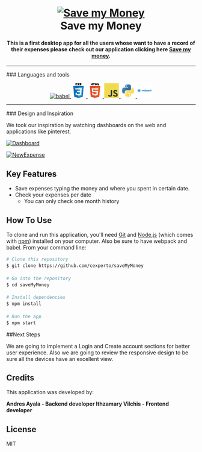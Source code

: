 
<h1 align="center">
  <br>
  <a href="http://www.amitmerchant.com/electron-markdownify"><img src="https://i.ibb.co/KNBckkN/savemoney.png" alt="Save my Money" width="200"></a>
  <br>
  Save my Money
  <br>
</h1>

<h4 align="center">This is a first desktop app for all the users whose want to have a record of their expenses please check out our application clicking here  <a href="" target="_blank">Save my money</a>.</h4>

<hr>
### Languages and tools
<p align="center">
	<a href="https://babeljs.io/" target="_blank"> 
		<img src="https://www.vectorlogo.zone/logos/babeljs/babeljs-icon.svg" alt="babel" width="40" height="40"/> 
	</a> 
	<a href="https://www.w3schools.com/css/" target="_blank"> 
		<img src="https://raw.githubusercontent.com/devicons/devicon/master/icons/css3/css3-original-wordmark.svg" alt="css3" width="40" height="40"/> 
	</a> 
	<a href="https://www.w3.org/html/" target="_blank"> 
		<img src="https://raw.githubusercontent.com/devicons/devicon/master/icons/html5/html5-original-wordmark.svg" 
		alt="html5" width="40" height="40"/> 
	</a> 
	<a href="https://developer.mozilla.org/en-US/docs/Web/JavaScript" target="_blank"> 
		<img src="https://raw.githubusercontent.com/devicons/devicon/master/icons/javascript/javascript-original.svg"
		alt="javascript" width="40" height="40"/> 
	</a> 
	<a href="https://www.python.org" target="_blank"> 
		<img src="https://raw.githubusercontent.com/devicons/devicon/master/icons/python/python-original.svg" 
		alt="python" width="40" height="40"/> 
	</a> 
	<a href="https://webpack.js.org" target="_blank"> 
		<img src="https://raw.githubusercontent.com/devicons/devicon/d00d0969292a6569d45b06d3f350f463a0107b0d/icons/webpack/webpack-original-wordmark.svg" 
		alt="webpack" width="40" height="40"/> 
	</a> 
</p>

<hr>
### Design and Inspiration

We took our inspiration by watching dashboards on the web and applications like pinterest.

[![Dashboard](https://i.ibb.co/cr6H7cd/Dashboard.png "Dashboard")](https://i.ibb.co/cr6H7cd/Dashboard.png "Dashboard")

[![NewExpense](https://i.ibb.co/QD4ZTyP/New-Expense.png "NewExpense")](https://i.ibb.co/QD4ZTyP/New-Expense.png "NewExpense")

## Key Features

* Save expenses typing the money and where you spent in certain date.
* Check your expenses per date
  - You can only check one month history
  

## How To Use

To clone and run this application, you'll need [Git](https://git-scm.com) and [Node.js](https://nodejs.org/en/download/) (which comes with [npm](http://npmjs.com)) installed on your computer. Also be sure to have webpack and babel.  From your command line:

```bash
# Clone this repository
$ git clone https://github.com/cexperto/saveMyMoney

# Go into the repository
$ cd saveMyMoney

# Install dependencies
$ npm install

# Run the app
$ npm start
```
##Next Steps

We are going to implement a Login and Create account sections for better user experience.
Also we are going to review the responsive design to be sure all the devices have an excellent view.

## Credits

This application was developed by:

**Andres Ayala - Backend developer
Ithzamary Vilchis - Frontend developer**

## License

MIT


